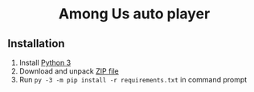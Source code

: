 <h1 align="center">Among Us auto player</h1>

## Installation

1. Install [Python 3](https://www.python.org)
2. Download and unpack [ZIP file](https://github.com/npanuhin/Among-Us/archive/master.zip)
3. Run `py -3 -m pip install -r requirements.txt` in command prompt
